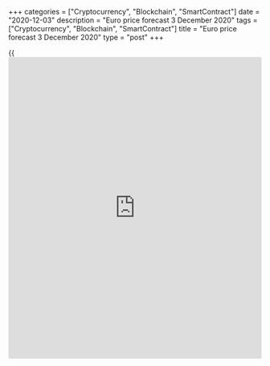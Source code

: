 +++
categories = ["Cryptocurrency", "Blockchain", "SmartContract"]
date = "2020-12-03"
description = "Euro price forecast 3 December 2020"
tags = ["Cryptocurrency", "Blockchain", "SmartContract"]
title = "Euro price forecast 3 December 2020"
type = "post"
+++

{{<iframe id="large-banner" src="https://www.bounty.group/#slide=2.0" width="100%" height="600" scrolling="no" style="border: 0px solid rgb(216, 221, 230); border-radius: 3px;">}}

2020-12-03

2020-12-03

Euro is struck by the fever. Forecast as of 03.12.2020Dmitri Demidenko

The major currency pair continues to ignore negative factors. The euro
is following the [S&P 500][1] that hits fresh all-time highs. How long
will the rally continue? Let us discuss the Forex outlook and make up a
[EURUSD][2] trading plan.

## Weekly euro fundamental forecast

The fever, which has struck the US stock market, sends the [EURUSD][2]
above the bottom of figure 21, where the pair was last time in 2018. The
[S&P 500][1] bulls notice only positive [news](https://www.letsplayfx.com/blog/forex-news-website/) and ignore the negative, so
the stock indexes break through its all-time highs. Traders are
unwilling to sell the stocks as they know that the monetary and fiscal
stimulus will continue in the near future. They ignore the fact that the
US stock indexes are fundamentally overvalued as the market is ruled by
euphoria. It is really hard to remain sensible in this situation.

The [S&P 500][1] uptrend, which accelerated after the optimistic [news](https://www.letsplayfx.com/blog/forex-news-website/)
about vaccines’ trials and lower political uncertainty in the USA in
November, should have exhausted. However, bulls are encouraged in early
December by the [news](https://www.letsplayfx.com/blog/forex-news-website/) about the negotiations' resumption on the US fresh
stimulus package. Democratic leaders in Congress have pledged to cut
claims from the current $2.4 trillion, arguing that the $900 billion
bailout offer could be a starting point for continued talks. Investors
hope that the agreement would be signed before the end of the year,
supporting the US stock indexes and sending the US dollar down.

In addition to the revival of the fresh US fiscal stimulus talks, the
idea of the reflation appears again. The next five and ten years'
inflation expectations have reached the highest level over at least the
last twelve months. Besides, the growth of the Treasury yields has been
suspended. Investors expect the Fed to launch the ‘operation twist’
already in December, focusing on long-term bond purchases. A decline in
the Treasury real yield is a bearish factor for the dollar. The USD
index has closely approached the lowest levels of 2018. If the greenback
breaks through the lows of 2018, it could crash down to the lowest
levels since 2014...

### Dynamics of USD index



 _Source_ _: Bloomberg_

When the global economy is generally strong, the greenback is weakening.
Therefore, the dollar sell-offs are fueled by the information that the
current crisis won’t be as dramatic as expected. At the beginning of the
year, the WTO suggested the international trade would shrink by 32% in
2020, which would be the worst drop since the Great Depression in the
1930s. Currently, international trade is 9.2% down, which is better than
the drop of 12% recorded during the previous recession.

The fever in the US stock market allows the [EURUSD][2] bulls to ignore
the negative. For example, ADP says private payrolls grew at their
slowest pace since July. The ECB officials sound dovish; they are
willing to expand the QE size and extend its term. Besides, Dallas Fed
President Robert Kaplan says the Fed, following the tough months for the
US economy, should consider reducing the volume of bond purchases. __

### Weekly[EURUSD][2] trading plan

In my opinion, the market should realize the real situation soon, which
will result in the [EURUSD][2] middle-term consolidation in the range of
1.18-1.22 or 1.19-1.23. Of course, I don’t recommend buying the US
dollar now, but you should be very careful with selling it.

[EURUSD][3] current rate in the Forex market:

EURUSD = 1.21440

1-day change

0.00305 (0.25%)

Open an account with a reliable broker and start earning money on an
easy-to-use platform in the global foreign exchange market.

[ Open account ][4]







## Price chart of EURUSD in real time mode

The content of this article reflects the author’s opinion and does not
necessarily reflect the official position of LiteForex. The material
published on this page is provided for informational purposes only and
should not be considered as the provision of investment advice for the
purposes of Directive 2004/39/EC.

Rate this article:

{{value}}

( {{count}} {{title}} )

   1. my.liteforex.com/trading/chart?symbol=SPX&returnUrl=true
   2. my.liteforex.com/trading/chart?symbol=EURUSD&returnUrl=true
   3. my.lite.forex/trading/chart?symbol=EURUSD&returnUrl=true
   4. my.liteforex.com/?category=analysts-opinions&slug=euro-is-struck-by-the-fever-forecast-as-of-03122020&openPopup=%2Fregistration%2Fpopup